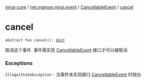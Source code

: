 [mirai-core](../../index.md) / [net.mamoe.mirai.event](../index.md) / [CancellableEvent](index.md) / [cancel](./cancel.md)

# cancel

`abstract fun cancel(): `[`Unit`](https://kotlinlang.org/api/latest/jvm/stdlib/kotlin/-unit/index.html)

取消这个事件.
事件需实现 [CancellableEvent](index.md) 接口才可以被取消

### Exceptions

`IllegalStateException` - 当事件未实现接口 [CancellableEvent](index.md) 时抛出